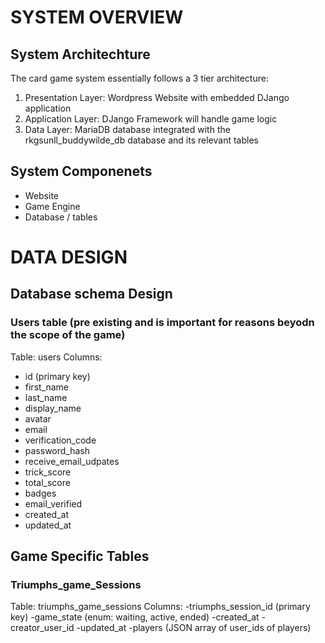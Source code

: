 # SYSTEM OVERVIEW

## System Architechture
The card game system essentially follows a 3 tier architecture:
1. Presentation Layer: Wordpress Website with embedded DJango application
2. Application Layer: DJango Framework will handle game logic
3. Data Layer: MariaDB database integrated with the rkgsunll_buddywilde_db database and its relevant tables

## System Componenets
- Website
- Game Engine
- Database / tables

# DATA DESIGN

## Database schema Design

### Users table (pre existing and is important for reasons beyodn the scope of the game) 

Table: users
Columns: 
- id (primary key) 
- first_name
- last_name
- display_name
- avatar
- email
- verification_code
- password_hash
- receive_email_udpates
- trick_score
- total_score
- badges
- email_verified
- created_at
- updated_at

## Game Specific Tables 

### Triumphs_game_Sessions
Table: triumphs_game_sessions
Columns:
-triumphs_session_id (primary key)
-game_state (enum: waiting, active, ended)
-created_at
-creator_user_id
-updated_at
-players (JSON array of user_ids of players)






